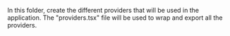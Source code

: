 In this folder, create the different providers that will be used in the application. The "providers.tsx" file will be used to wrap and export all the providers.